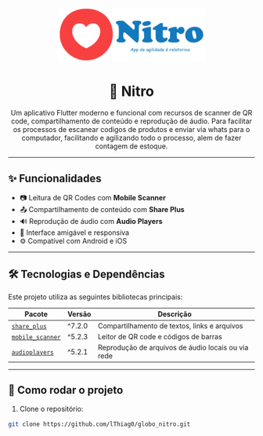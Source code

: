 <p align="center">
  <img src="/assets/image/globoNitro.png" alt="Logo do Projeto Nitro" width="300"/>
</p>

<h1 align="center">📱 Nitro</h1>

<p align="center">
  Um aplicativo Flutter moderno e funcional com recursos de scanner de QR code, compartilhamento de conteúdo e reprodução de áudio. Para facilitar os processos de escanear codigos de produtos e enviar via whats para o computador, facilitando e agilizando todo o processo, alem de fazer contagem de estoque.
</p>

---

## ✨ Funcionalidades

- 📷 Leitura de QR Codes com **Mobile Scanner**
- 📤 Compartilhamento de conteúdo com **Share Plus**
- 🔊 Reprodução de áudio com **Audio Players**
- 🧭 Interface amigável e responsiva
- ⚙️ Compatível com Android e iOS

---

## 🛠️ Tecnologias e Dependências

Este projeto utiliza as seguintes bibliotecas principais:

| Pacote | Versão | Descrição |
|--------|--------|-----------|
| [`share_plus`](https://pub.dev/packages/share_plus) | ^7.2.0 | Compartilhamento de textos, links e arquivos |
| [`mobile_scanner`](https://pub.dev/packages/mobile_scanner) | ^5.2.3 | Leitor de QR code e códigos de barras |
| [`audioplayers`](https://pub.dev/packages/audioplayers) | ^5.2.1 | Reprodução de arquivos de áudio locais ou via rede |

---

## 🚀 Como rodar o projeto

1. Clone o repositório:

```bash
git clone https://github.com/lThiag0/globo_nitro.git
